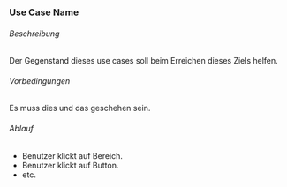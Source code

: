 ### Use Case Name

###### Beschreibung
Der Gegenstand dieses use cases soll beim Erreichen dieses Ziels helfen.

###### Vorbedingungen
Es muss dies und das geschehen sein.

###### Ablauf
- Benutzer klickt auf Bereich.
- Benutzer klickt auf Button. 
- etc.
